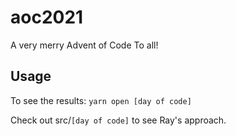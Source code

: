 # aoc2021

A very merry Advent of Code To all!

## Usage
To see the results:
`yarn open [day of code]`

Check out src/`[day of code]` to see Ray's approach. 